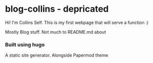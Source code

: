 # blog-collins - depricated
Hi! I'm Collins Self.
This is my first webpage that will serve a function :)

Mostly Blog stuff. Not much to README.md about

### Built using hugo 
A static site generator. Alongside Papermod theme
